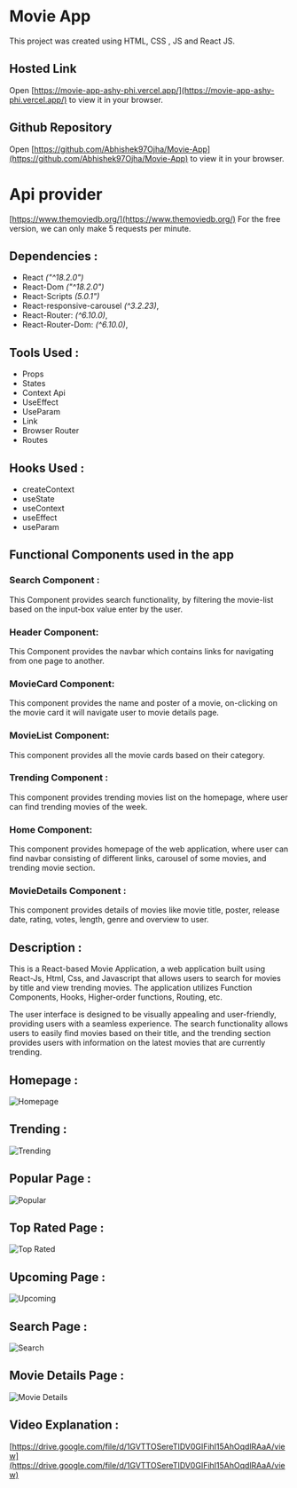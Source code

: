 # Movie App

This project was created using HTML, CSS , JS and React JS.

## Hosted Link

Open [https://movie-app-ashy-phi.vercel.app/](https://movie-app-ashy-phi.vercel.app/) to view it in your browser.

## Github Repository

Open [https://github.com/Abhishek97Ojha/Movie-App](https://github.com/Abhishek97Ojha/Movie-App) to view it in your browser.

# Api provider 
[https://www.themoviedb.org/](https://www.themoviedb.org/)
For the free version, we can only make 5 requests per minute.

## Dependencies :
- React *("^18.2.0")*
- React-Dom *("^18.2.0")*
- React-Scripts *(5.0.1")*
- React-responsive-carousel *(^3.2.23)*,
- React-Router: *(^6.10.0)*,
- React-Router-Dom: *(^6.10.0)*,

## Tools Used :

- Props
- States
- Context Api
- UseEffect
- UseParam
- Link
- Browser Router
- Routes

## Hooks Used :

- createContext
- useState
- useContext
- useEffect
- useParam

## Functional Components used in the app 

### Search Component : 
This Component provides search functionality, by filtering the movie-list based on the input-box value enter by the user.

### Header Component:
This Component provides the navbar which contains links for navigating from one page to another.

### MovieCard Component:
This component provides the name and poster of a movie, on-clicking on the movie card it will navigate user to movie details page. 

### MovieList Component:
This component provides all the movie cards based on their category.
 
### Trending Component : 
This component provides trending movies list on the homepage, where user can find trending movies of the week.

### Home Component:
This component provides homepage of the web application, where user can find navbar consisting of different links, carousel of some movies, and trending movie section.

### MovieDetails Component : 
This component provides details of movies like movie title, poster, release date, rating, votes, length, genre and overview to user.

## Description :

This is a React-based Movie Application, a web application built using React-Js, Html, Css, and Javascript that allows users to search for movies by title and view trending movies. The application utilizes Function Components, Hooks, Higher-order functions, Routing, etc.

The user interface is designed to be visually appealing and user-friendly, providing users with a seamless experience. The search functionality allows users to easily find movies based on their title, and the trending section provides users with information on the latest movies that are currently trending.

## Homepage :
![Homepage](https://user-images.githubusercontent.com/73434349/230671534-5409d708-2c36-47e9-9f44-32a40773de86.png)


## Trending :
![Trending](https://user-images.githubusercontent.com/73434349/230671622-49b434d2-a0ea-4af4-bc4d-355e87e84e01.png)


## Popular Page :
![Popular](https://user-images.githubusercontent.com/73434349/230671653-1adcde61-0aca-4988-bb04-aed2df217f26.png)


## Top Rated Page :
![Top Rated](https://user-images.githubusercontent.com/73434349/230671688-b3476878-1d5f-4c77-802c-57dbf649798f.png)


## Upcoming Page : 
![Upcoming](https://user-images.githubusercontent.com/73434349/230671715-d211c7c4-2496-4761-8f4a-4ece41e5a3bf.png)


## Search Page :
![Search](https://user-images.githubusercontent.com/73434349/230671744-b168ea73-6006-45c2-8f61-cd60a52c0039.png)


## Movie Details Page :
![Movie Details](https://user-images.githubusercontent.com/73434349/230671813-2eb8b29e-448d-4849-9887-35b046391ea2.png)


## Video Explanation :
[https://drive.google.com/file/d/1GVTTOSereTIDV0GIFihI15AhOqdlRAaA/view](https://drive.google.com/file/d/1GVTTOSereTIDV0GIFihI15AhOqdlRAaA/view)
